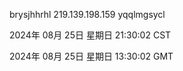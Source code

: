 brysjhhrhl 219.139.198.159 yqqlmgsycl

2024年 08月 25日 星期日 21:30:02 CST

2024年 08月 25日 星期日 13:30:02 GMT
